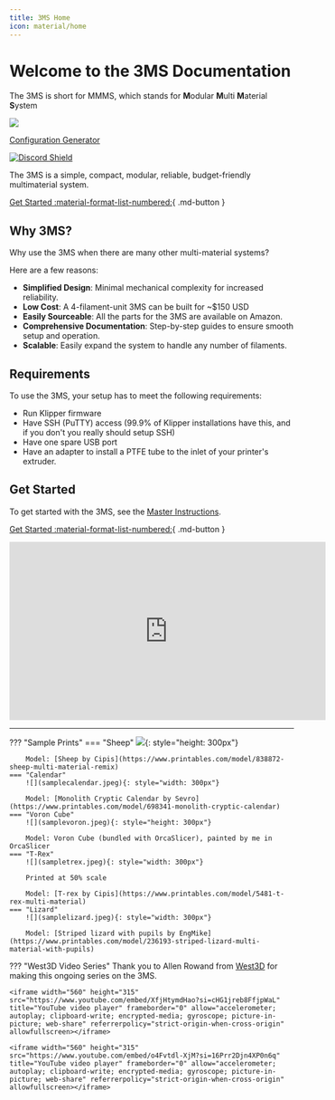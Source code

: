 ```yaml
---
title: 3MS Home
icon: material/home
---
```


# Welcome to the 3MS Documentation

The 3MS is short for MMMS, which stands for **M**odular **M**ulti **M**aterial **S**ystem

[![](https://media.printables.com/media/prints/1108644/images/8694982_810aef1c-c234-4c27-9fc3-0622c43060a5_991d3c58-1fb9-4227-90db-8cb3b15da9e1/thumbs/inside/1600x1200/png/r0.webp)](https://www.printables.com/model/1108644-beta-3home-3ms-hybrid-official-modular-enclosure)

[Configuration Generator](https://forked-lined-hour.anvil.app/)

[![Discord Shield](https://discord.com/api/guilds/1307104511663411210/widget.png?style=banner2)](https://discord.gg/ekqxDhdGCg)

The 3MS is a simple, compact, modular, reliable, budget-friendly multimaterial system. 

[Get Started :material-format-list-numbered:](instructions.md){ .md-button }

## Why 3MS?

Why use the 3MS when there are many other multi-material systems?

Here are a few reasons:

- **Simplified Design**: Minimal mechanical complexity for increased reliability.
- **Low Cost**: A 4-filament-unit 3MS can be built for ~$150 USD
- **Easily Sourceable**: All the parts for the 3MS are available on Amazon.
- **Comprehensive Documentation**: Step-by-step guides to ensure smooth setup and operation.
- **Scalable**: Easily expand the system to handle any number of filaments.

## Requirements

To use the 3MS, your setup has to meet the following requirements:

- Run Klipper firmware
- Have SSH (PuTTY) access (99.9% of Klipper installations have this, and if you don't you really should setup SSH)
- Have one spare USB port
- Have an adapter to install a PTFE tube to the inlet of your printer's extruder.

## Get Started

To get started with the 3MS, see the [Master Instructions](instructions.md).

[Get Started :material-format-list-numbered:](instructions.md){ .md-button }

<iframe width="560" height="315"  src="https://www.youtube.com/embed/p-0RshsVmOk?si=rx554jrZFm6iZ0TR" title="YouTube video player" frameborder="0" allow="accelerometer; autoplay; clipboard-write; encrypted-media; gyroscope; picture-in-picture; web-share" referrerpolicy="strict-origin-when-cross-origin" allowfullscreen></iframe>

---

??? "Sample Prints"
    === "Sheep" 
        ![](samplesheep.jpeg){: style="height: 300px"}

        Model: [Sheep by Cipis](https://www.printables.com/model/838872-sheep-multi-material-remix)
    === "Calendar"
        ![](samplecalendar.jpeg){: style="width: 300px"}

        Model: [Monolith Cryptic Calendar by Sevro](https://www.printables.com/model/698341-monolith-cryptic-calendar)
    === "Voron Cube"
        ![](samplevoron.jpeg){: style="height: 300px"}

        Model: Voron Cube (bundled with OrcaSlicer), painted by me in OrcaSlicer
    === "T-Rex"
        ![](sampletrex.jpeg){: style="width: 300px"}

        Printed at 50% scale

        Model: [T-rex by Cipis](https://www.printables.com/model/5481-t-rex-multi-material)
    === "Lizard"
        ![](samplelizard.jpeg){: style="width: 300px"}

        Model: [Striped lizard with pupils by EngMike](https://www.printables.com/model/236193-striped-lizard-multi-material-with-pupils)

??? "West3D Video Series"
    Thank you to Allen Rowand from [West3D](https://west3d.com/) for making this ongoing series on the 3MS.
    
    <iframe width="560" height="315" src="https://www.youtube.com/embed/XfjHtymdHao?si=cHG1jreb8FfjpWaL" title="YouTube video player" frameborder="0" allow="accelerometer; autoplay; clipboard-write; encrypted-media; gyroscope; picture-in-picture; web-share" referrerpolicy="strict-origin-when-cross-origin" allowfullscreen></iframe>

    <iframe width="560" height="315" src="https://www.youtube.com/embed/o4Fvtdl-XjM?si=16Prr2Djn4XP0n6q" title="YouTube video player" frameborder="0" allow="accelerometer; autoplay; clipboard-write; encrypted-media; gyroscope; picture-in-picture; web-share" referrerpolicy="strict-origin-when-cross-origin" allowfullscreen></iframe>
